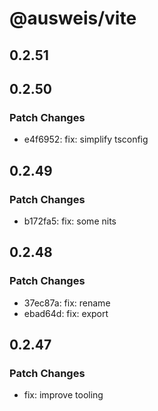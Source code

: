 # @ausweis/vite

## 0.2.51

## 0.2.50

### Patch Changes

- e4f6952: fix: simplify tsconfig

## 0.2.49

### Patch Changes

- b172fa5: fix: some nits

## 0.2.48

### Patch Changes

- 37ec87a: fix: rename
- ebad64d: fix: export

## 0.2.47

### Patch Changes

- fix: improve tooling
